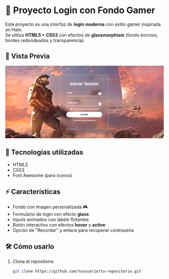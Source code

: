# 🌌 Proyecto Login con Fondo Gamer

Este proyecto es una interfaz de **login moderna** con estilo gamer inspirada en Halo.  
Se utiliza **HTML5 + CSS3** con efectos de **glassmorphism** (fondo borroso, bordes redondeados y transparencia).

## 📸 Vista Previa

![Login Preview](/logininicio.png)

## 🚀 Tecnologías utilizadas
- HTML5
- CSS3
- Font Awesome (para íconos)

## ⚡ Características
- Fondo con imagen personalizada 🎮  
- Formulario de login con efecto **glass**  
- Inputs animados con labels flotantes  
- Botón interactivo con efectos **hover** y **active**  
- Opción de "Recordar" y enlace para recuperar contraseña  

## 🛠️ Cómo usarlo
1. Clona el repositorio:
   ```bash
   git clone https://github.com/tuusuario/tu-repositorio.git

